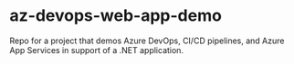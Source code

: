 # az-devops-web-app-demo
Repo for a project that demos Azure DevOps, CI/CD pipelines, and Azure App Services in support of a .NET application.

